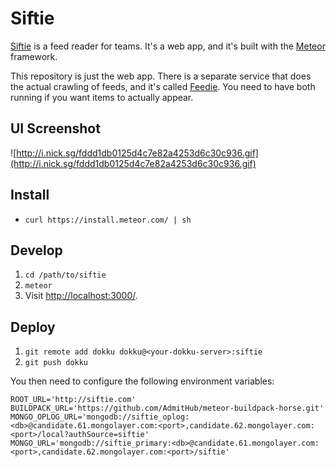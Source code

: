 Siftie
======

[Siftie](https://siftie.com) is a feed reader for teams. It's a web app, and
it's built with the [Meteor](https://www.meteor.com/) framework.

This repository is just the web app. There is a separate service that does the
actual crawling of feeds, and it's called [Feedie](https://github.com/nicksergeant/feedie).
You need to have both running if you want items to actually appear.

UI Screenshot
-------------

![http://i.nick.sg/fddd1db0125d4c7e82a4253d6c30c936.gif](http://i.nick.sg/fddd1db0125d4c7e82a4253d6c30c936.gif)

Install
-------

- `curl https://install.meteor.com/ | sh`

Develop
-------

1. `cd /path/to/siftie`
2. `meteor`
3. Visit [http://localhost:3000/](http://localhost:3000/).

Deploy
------

1. `git remote add dokku dokku@<your-dokku-server>:siftie`
2. `git push dokku`

You then need to configure the following environment variables:

```
ROOT_URL='http://siftie.com'
BUILDPACK_URL='https://github.com/AdmitHub/meteor-buildpack-horse.git'
MONGO_OPLOG_URL='mongodb://siftie_oplog:<db>@candidate.61.mongolayer.com:<port>,candidate.62.mongolayer.com:<port>/local?authSource=siftie'
MONGO_URL='mongodb://siftie_primary:<db>@candidate.61.mongolayer.com:<port>,candidate.62.mongolayer.com:<port>/siftie'
```
